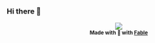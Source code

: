 ### Hi there 👋

<p align="center">
  <img src="/jmsaulnier/jmsaulnier/raw/master/Github-profile.gif?raw=true" style="max-width:100%;">
  <br />
  <sup><strong>Made with 💖 with <a href="https://www.fable.app/">Fable</a></strong></sup>
</p>
<!--
**jmsaulnier/jmsaulnier** is a ✨ _special_ ✨ repository because its `README.md` (this file) appears on your GitHub profile.

Here are some ideas to get you started:

- 🔭 I’m currently working on ...
- 🌱 I’m currently learning ...
- 👯 I’m looking to collaborate on ...
- 🤔 I’m looking for help with ...
- 💬 Ask me about ...
- 📫 How to reach me: ...
- 😄 Pronouns: ...
- ⚡ Fun fact: ...
-->
